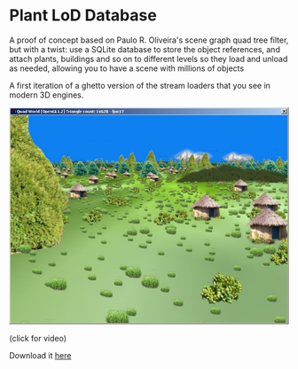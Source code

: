 # Plant LoD Database

A proof of concept based on Paulo R. Oliveira's scene graph quad tree filter,
but with a twist: use a SQLite database to store the object references, and
attach plants, buildings and so on to different levels so they load and unload
as needed, allowing you to have a scene with millions of objects

A first iteration of a ghetto version of the stream loaders that you see in
modern 3D engines.

[![plantlod](plantpic1.jpg)](https://youtu.be/zqQ2n0duOaU)

(click for video)

Download it [here](plantlod.zip)
